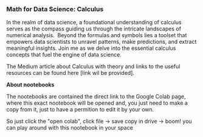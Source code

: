 ### Math for Data Science: Calculus

In the realm of data science, a foundational understanding of calculus serves as the compass guiding us through the intricate landscapes of numerical analysis. 
Beyond the formulas and symbols lies a toolset that empowers data scientists to unravel patterns, make predictions, and extract meaningful insights. Join me as we delve into the essential calculus concepts that fuel the engine of data science.

The Medium article about Calculus with theory and links to the useful resources can be found here [link wil be provided].

**About nootebooks**


The nootebooks are contained the direct link to the Google Colab page, where this exact nootebook will be opened and, you just need to make a copy from it, just to have a permition to edit it by your own.  

So just click the "open colab", click file -> save copy in drive -> boom! you can play around with this nootebook in your space
